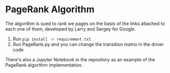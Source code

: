 # PageRank Algorithm
The algorithm is sued to rank we pages on the basis of the links attached to each one of them, developed by Larry and Sergey for Google.

1. Run `pip install -r requirement.txt`
2. Run PageRank.py and you can change the transition matrix in the driver code

There's also a Jupyter Notebook in the repository as an example of the PageRank algorithm implementation.
